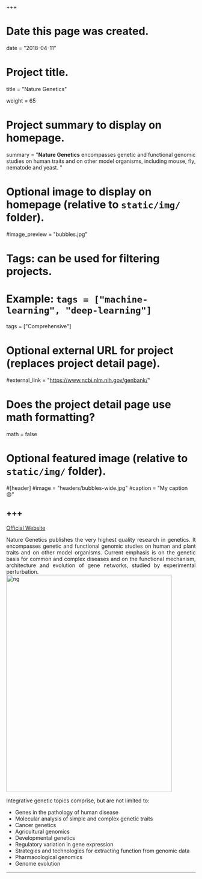 +++
# Date this page was created.
date = "2018-04-11"

# Project title.
title = "Nature Genetics"

weight = 65
# Project summary to display on homepage.
summary = "**Nature Genetics** encompasses genetic and functional genomic studies on human traits and on other model organisms, including mouse, fly, nematode and yeast. "

# Optional image to display on homepage (relative to `static/img/` folder).
#image_preview = "bubbles.jpg"

# Tags: can be used for filtering projects.
# Example: `tags = ["machine-learning", "deep-learning"]`
tags = ["Comprehensive"]

# Optional external URL for project (replaces project detail page).
#external_link = "https://www.ncbi.nlm.nih.gov/genbank/"

# Does the project detail page use math formatting?
math = false

# Optional featured image (relative to `static/img/` folder).
#[header]
#image = "headers/bubbles-wide.jpg"
#caption = "My caption :smile:"


+++
---
[Official Website](https://www.nature.com/ng/)

<p align="justify">Nature Genetics publishes the very highest quality research in genetics. It encompasses genetic and functional genomic studies on human and plant traits and on other model organisms. Current emphasis is on the genetic basis for common and complex diseases and on the functional mechanism, architecture and evolution of gene networks, studied by experimental perturbation.

<img src="/img/journal/com/nature genetics.gif" width = "440" height = "576" alt="ng" align=center />

Integrative genetic topics comprise, but are not limited to:

* Genes in the pathology of human disease
* Molecular analysis of simple and complex genetic traits
* Cancer genetics
* Agricultural genomics
* Developmental genetics
* Regulatory variation in gene expression
* Strategies and technologies for extracting function from genomic data
* Pharmacological genomics
* Genome evolution

---